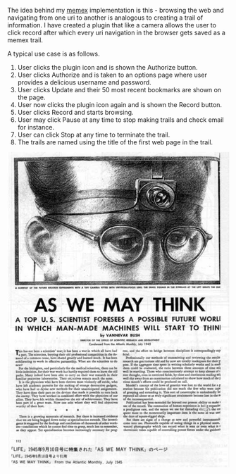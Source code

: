The idea behind my [memex](http://en.wikipedia.org/wiki/Memex "Memex - Wikipedia") implementation is this - browsing the web and navigating from one uri to another is analogous to creating a trail of information. I have created a plugin that like a camera allows the user to click record after which every uri navigation in the browser gets saved as a memex trail.

A typical use case is as follows.

1. User clicks the plugin icon and is shown the Authorize button.
2. User clicks Authorize and is taken to an options page where user provides a delicious username and password.
3. User clicks Update and their 50 most recent bookmarks are shown on the page.
4. User now clicks the plugin icon again and is shown the Record button.
5. User clicks Record and starts browsing.
6. User may click Pause at any time to stop making trails and check email for instance.
7. User can click Stop at any time to terminate the trail.
8. The trails are named using the title of the first web page in the trail.

![Vannevar Bush's Memex](https://github.com/ramjoshi/memex/blob/master/MEMEX0L.jpg?raw=true "Vannevar Bush's Memex")
